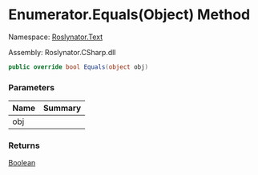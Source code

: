 # Enumerator\.Equals\(Object\) Method

Namespace: [Roslynator.Text](../../../README.md)

Assembly: Roslynator\.CSharp\.dll

```csharp
public override bool Equals(object obj)
```

### Parameters

| Name | Summary |
| ---- | ------- |
| obj | |

### Returns

[Boolean](https://docs.microsoft.com/en-us/dotnet/api/system.boolean)

